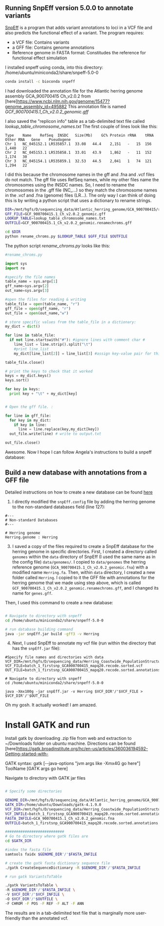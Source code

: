 ## Running SnpEff version 5.0.0 to annotate variants

[SnpEff](http://snpeff.sourceforge.net/index.html) is a program that adds variant annotations to loci in a VCF file and also predicts the functional effect of a variant. The program requires:
- a VCF file: Contains variants
- a GFF file: Contains genome annotations
- Reference genome in FASTA format: Constitudes the reference for functional effect simulation



I installed snpeff using conda, into this directory: /home/ubuntu/miniconda2/share/snpeff-5.0-0

``` bash
conda install -c bioconda snpeff
```


I had downloaded the annotation file for the Atlantic herring genome assembly GCA_900700415 Ch_v2.0.2 from [here]https://www.ncbi.nlm.nih.gov/genome/15477?genome_assembly_id=495882 
This annotation file is named *GCF_900700415.1_Ch_v2.0.2_genomic.gff*

I also saved the "replicon info" table as a tab-delimited text file called *lookup_table_chromosome_names.txt*
The first couple of lines look like this:

```
Type	Name	RefSeq	INSDC	Size(Mb)	GC%	Protein	rRNA	tRNA	Other RNA	Gene	Pseudogene
Chr	1	NC_045152.1	LR535857.1	33.08	44.4	2,151	-	15	156	1,440	22
Chr	2	NC_045153.1	LR535858.1	33.01	43.9	1,862	-	11	152	1,174	30
Chr	3	NC_045154.1	LR535859.1	32.53	44.5	2,041	1	74	121	1,294	22
```

I did this because the chromosome names in the gff and .fna and .vcf files do not match. The gff file uses RefSeq names, while my other files name the chromosomes using the INSDC names. So, I need to rename the chromosomes in the .gff file (NC_...) so they match the chromosome names in the .vcf and .fna (genome) files (LR...). The only way I can think of doing this is by writing a python script that uses a dictionary to rename strings. 

``` bash
DIR=/mnt/hgfs/D/sequencing_data/Atlantic_herring_genome/GCA_900700415/refseq_gff
GFF_FILE=GCF_900700415.1_Ch_v2.0.2_genomic.gff
LOOKUP_TABLE=lookup_table_chromosome_names.txt
OUTFILE=GCF_900700415.1_Ch_v2.0.2_genomic.renamechroms.gff

cd $DIR
python rename_chroms.py $LOOKUP_TABLE $GFF_FILE $OUTFILE

```

The python script *rename_chroms.py* looks like this:

``` python
#rename_chroms.py

import sys
import re

#specify the file names
table_name = sys.argv[1]
gff_name=sys.argv[2]
out_name=sys.argv[3]

#open the files for reading & writing
table_file = open(table_name, "r")
gff_file = open(gff_name, "r")
out_file = open(out_name,"w")

# store specific values from the table_file in a dictionary:
my_dict = dict()

for line in table_file:
  if not line.startswith("#"): #ignore lines with comment char #
    line_list = line.strip().split("\t")
    #print line_list
    my_dict[line_list[2]] = line_list[3] #assign key-value pair for this file

table_file.close()

# print the keys to check that it worked
keys = my_dict.keys()
keys.sort()

for key in keys:
  print key + "\t" + my_dict[key]


# Open the gff file. :

for line in gff_file:
  for key in my_dict:
    if key in line:
      line = line.replace(key,my_dict[key])
  out_file.write(line) # write to output.txt

out_file.close()
```

Awesome. Now I hope I can follow Angela's instructions to build a snpeff database: 

## Build a new database with annotations from a GFF file
Detailed instructions on how to create a new database can be found [here](http://snpeff.sourceforge.net/SnpEff_manual.html#databases)

1. I directly modified the `snpEff.config` file by adding the herring genome to the non-standard databases field (line 127):

```
#---
# Non-standard Databases
#---

# Herring genome
Herring.genome : Herring
```

3. I saved a copy of the files required to create a SnpEff database for the herring genome in specific directories. First, I created a directory called `genomes` within the `data` directory of SnpEff (I used the same name as in the config file) `data/genomes/`. I copied to `data/genomes` the herring reference genome (`GCA_900700415.1_Ch_v2.0.2_genomic.fna`) with a modified name `Herring.fa`. Then, within `data` directory, I created a new folder called `Herring`. I copied to it the  GFF file with annotations for the herring genome that we made using step above, which is called `GCF_900700415.1_Ch_v2.0.2_genomic.renamechroms.gff`, and I changed its name for `genes.gff`.

Then, I used this command to create a new database:

``` bash

# Navigate to directory with snpeff
cd /home/ubuntu/miniconda2/share/snpeff-5.0-0

# run database building command
java -jar snpEff.jar build -gff3 -v Herring

```

4. Next, I used SnpEff to annotate my vcf file (run within the directory that has the `snpEff.jar` file):

```
#Specify file names and directories with data
VCF_DIR=/mnt/hgfs/D/sequencing_data/Herring_Coastwide_PopulationStructure/output_stacks_populations/filtered_haplotypesANDsnps_1104indiv_6718loci/vcf
VCF_FILE=batch_1_firstsnp_GCA900700415_mapq20.recode.sorted.vcf
OUT_FILE=batch_1_firstsnp_GCA900700415_mapq20.recode.sorted.annotations.vcf

# Navigate to directory with snpeff
cd /home/ubuntu/miniconda2/share/snpeff-5.0-0

java -Xmx100g -jar snpEff.jar -v Herring $VCF_DIR'/'$VCF_FILE > $VCF_DIR'/'$OUT_FILE

```
Oh my gosh. It actually worked! I am amazed.
 
# Install GATK and run

Install gatk by downloading .zip file from web and extraction to ~/Downloads folder on ubuntu machine. Directions can be found [here]https://gatk.broadinstitute.org/hc/en-us/articles/360036194592-Getting-started-with-


GATK syntax:
gatk [--java-options "jvm args like -Xmx4G go here"] ToolName [GATK args go here]

Navigate to directory with GATK jar files

``` bash 

# Specify some directories

GENOME_DIR=/mnt/hgfs/D/sequencing_data/Atlantic_herring_genome/GCA_900700415/fasta
GATK_DIR=/home/ubuntu/Downloads/gatk-4.1.9.0
VCF_DIR=/mnt/hgfs/D/sequencing_data/Herring_Coastwide_PopulationStructure/output_stacks_populations/filtered_haplotypesANDsnps_1104indiv_6718loci/vcf
VCF_INFILE=batch_1_firstsnp_GCA900700415_mapq20.recode.sorted.annotations.vcf
FASTA_INFILE=GCA_900700415.1_Ch_v2.0.2_genomic.fna
OUTFILE=batch_1_firstsnp_GCA900700415_mapq20.recode.sorted.annotations.ANN

###########################
# Go to directory where gatk files are
cd $GATK_DIR

#index the fasta file
samtools faidx $GENOME_DIR'/'$FASTA_INFILE

# create the gatk fasta dictionary sequence file
./gatk CreateSequenceDictionary -R $GENOME_DIR'/'$FASTA_INFILE

# run gatk VariantsToTable

./gatk VariantsToTable \
-R $GENOME_DIR'/'$FASTA_INFILE \
-V $VCF_DIR'/'$VCF_INFILE \
-O $VCF_DIR'/'$OUTFILE \
-F CHROM -F POS -F REF -F ALT -F ANN

```
The results are in a tab-delimited text file that is marginally more user-friendly than the annotated vcf.



